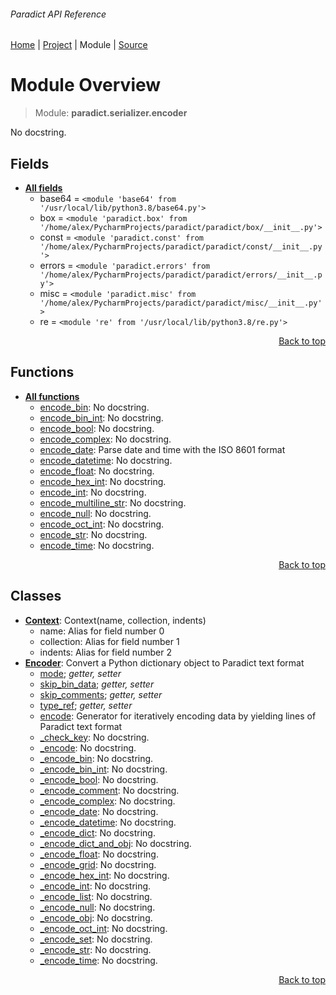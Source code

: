 ###### Paradict API Reference
[Home](/docs/api/README.md) | [Project](/README.md) | Module | [Source](/paradict/serializer/encoder.py)

# Module Overview
> Module: **paradict.serializer.encoder**

No docstring.

## Fields
- [**All fields**](/docs/api/modules/paradict/serializer/encoder/fields.md)
    - base64 = `<module 'base64' from '/usr/local/lib/python3.8/base64.py'>`
    - box = `<module 'paradict.box' from '/home/alex/PycharmProjects/paradict/paradict/box/__init__.py'>`
    - const = `<module 'paradict.const' from '/home/alex/PycharmProjects/paradict/paradict/const/__init__.py'>`
    - errors = `<module 'paradict.errors' from '/home/alex/PycharmProjects/paradict/paradict/errors/__init__.py'>`
    - misc = `<module 'paradict.misc' from '/home/alex/PycharmProjects/paradict/paradict/misc/__init__.py'>`
    - re = `<module 're' from '/usr/local/lib/python3.8/re.py'>`

<p align="right"><a href="#paradict-api-reference">Back to top</a></p>

## Functions
- [**All functions**](/docs/api/modules/paradict/serializer/encoder/funcs.md)
    - [encode\_bin](/docs/api/modules/paradict/serializer/encoder/funcs.md#encode_bin): No docstring.
    - [encode\_bin\_int](/docs/api/modules/paradict/serializer/encoder/funcs.md#encode_bin_int): No docstring.
    - [encode\_bool](/docs/api/modules/paradict/serializer/encoder/funcs.md#encode_bool): No docstring.
    - [encode\_complex](/docs/api/modules/paradict/serializer/encoder/funcs.md#encode_complex): No docstring.
    - [encode\_date](/docs/api/modules/paradict/serializer/encoder/funcs.md#encode_date): Parse date and time with the ISO 8601 format
    - [encode\_datetime](/docs/api/modules/paradict/serializer/encoder/funcs.md#encode_datetime): No docstring.
    - [encode\_float](/docs/api/modules/paradict/serializer/encoder/funcs.md#encode_float): No docstring.
    - [encode\_hex\_int](/docs/api/modules/paradict/serializer/encoder/funcs.md#encode_hex_int): No docstring.
    - [encode\_int](/docs/api/modules/paradict/serializer/encoder/funcs.md#encode_int): No docstring.
    - [encode\_multiline\_str](/docs/api/modules/paradict/serializer/encoder/funcs.md#encode_multiline_str): No docstring.
    - [encode\_null](/docs/api/modules/paradict/serializer/encoder/funcs.md#encode_null): No docstring.
    - [encode\_oct\_int](/docs/api/modules/paradict/serializer/encoder/funcs.md#encode_oct_int): No docstring.
    - [encode\_str](/docs/api/modules/paradict/serializer/encoder/funcs.md#encode_str): No docstring.
    - [encode\_time](/docs/api/modules/paradict/serializer/encoder/funcs.md#encode_time): No docstring.

<p align="right"><a href="#paradict-api-reference">Back to top</a></p>

## Classes
- [**Context**](/docs/api/modules/paradict/serializer/encoder/class-Context.md): Context(name, collection, indents)
    - name: Alias for field number 0
    - collection: Alias for field number 1
    - indents: Alias for field number 2
- [**Encoder**](/docs/api/modules/paradict/serializer/encoder/class-Encoder.md): Convert a Python dictionary object to Paradict text format
    - [mode](/docs/api/modules/paradict/serializer/encoder/class-Encoder.md#properties-table); _getter, setter_
    - [skip\_bin\_data](/docs/api/modules/paradict/serializer/encoder/class-Encoder.md#properties-table); _getter, setter_
    - [skip\_comments](/docs/api/modules/paradict/serializer/encoder/class-Encoder.md#properties-table); _getter, setter_
    - [type\_ref](/docs/api/modules/paradict/serializer/encoder/class-Encoder.md#properties-table); _getter, setter_
    - [encode](/docs/api/modules/paradict/serializer/encoder/class-Encoder.md#encode): Generator for iteratively encoding data by yielding lines of Paradict text format
    - [\_check\_key](/docs/api/modules/paradict/serializer/encoder/class-Encoder.md#_check_key): No docstring.
    - [\_encode](/docs/api/modules/paradict/serializer/encoder/class-Encoder.md#_encode): No docstring.
    - [\_encode\_bin](/docs/api/modules/paradict/serializer/encoder/class-Encoder.md#_encode_bin): No docstring.
    - [\_encode\_bin\_int](/docs/api/modules/paradict/serializer/encoder/class-Encoder.md#_encode_bin_int): No docstring.
    - [\_encode\_bool](/docs/api/modules/paradict/serializer/encoder/class-Encoder.md#_encode_bool): No docstring.
    - [\_encode\_comment](/docs/api/modules/paradict/serializer/encoder/class-Encoder.md#_encode_comment): No docstring.
    - [\_encode\_complex](/docs/api/modules/paradict/serializer/encoder/class-Encoder.md#_encode_complex): No docstring.
    - [\_encode\_date](/docs/api/modules/paradict/serializer/encoder/class-Encoder.md#_encode_date): No docstring.
    - [\_encode\_datetime](/docs/api/modules/paradict/serializer/encoder/class-Encoder.md#_encode_datetime): No docstring.
    - [\_encode\_dict](/docs/api/modules/paradict/serializer/encoder/class-Encoder.md#_encode_dict): No docstring.
    - [\_encode\_dict\_and\_obj](/docs/api/modules/paradict/serializer/encoder/class-Encoder.md#_encode_dict_and_obj): No docstring.
    - [\_encode\_float](/docs/api/modules/paradict/serializer/encoder/class-Encoder.md#_encode_float): No docstring.
    - [\_encode\_grid](/docs/api/modules/paradict/serializer/encoder/class-Encoder.md#_encode_grid): No docstring.
    - [\_encode\_hex\_int](/docs/api/modules/paradict/serializer/encoder/class-Encoder.md#_encode_hex_int): No docstring.
    - [\_encode\_int](/docs/api/modules/paradict/serializer/encoder/class-Encoder.md#_encode_int): No docstring.
    - [\_encode\_list](/docs/api/modules/paradict/serializer/encoder/class-Encoder.md#_encode_list): No docstring.
    - [\_encode\_null](/docs/api/modules/paradict/serializer/encoder/class-Encoder.md#_encode_null): No docstring.
    - [\_encode\_obj](/docs/api/modules/paradict/serializer/encoder/class-Encoder.md#_encode_obj): No docstring.
    - [\_encode\_oct\_int](/docs/api/modules/paradict/serializer/encoder/class-Encoder.md#_encode_oct_int): No docstring.
    - [\_encode\_set](/docs/api/modules/paradict/serializer/encoder/class-Encoder.md#_encode_set): No docstring.
    - [\_encode\_str](/docs/api/modules/paradict/serializer/encoder/class-Encoder.md#_encode_str): No docstring.
    - [\_encode\_time](/docs/api/modules/paradict/serializer/encoder/class-Encoder.md#_encode_time): No docstring.

<p align="right"><a href="#paradict-api-reference">Back to top</a></p>
